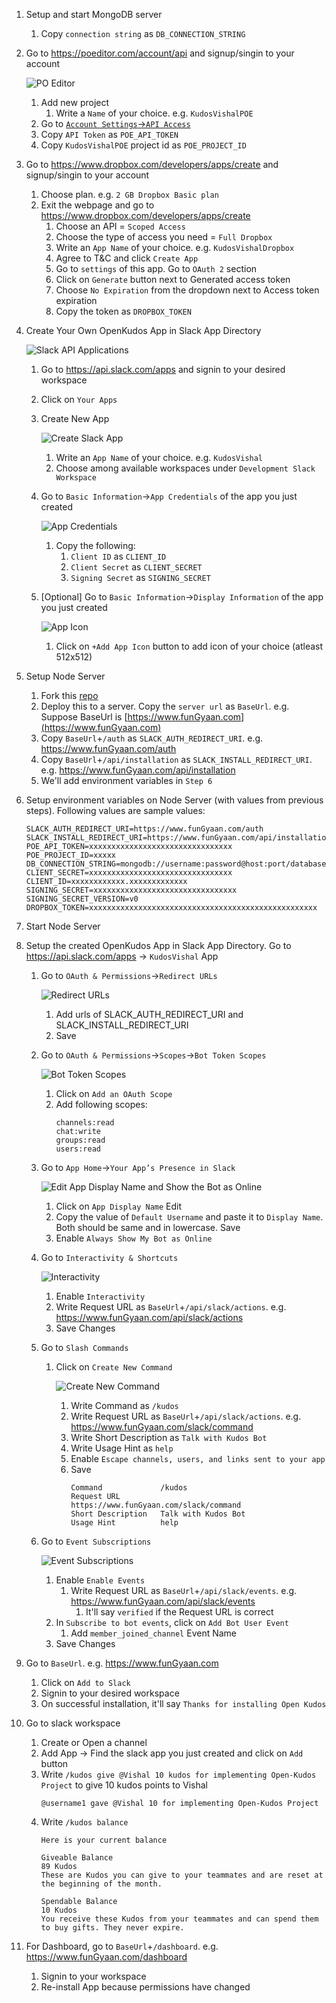 1. Setup and start MongoDB server
    1. Copy `connection string` as `DB_CONNECTION_STRING`
2. Go to https://poeditor.com/account/api and signup/singin to your account

    ![PO Editor](installation/poeditor.png "PO Editor")

    1. Add new project
        1. Write a `Name` of your choice. e.g. `KudosVishalPOE`
    2. Go to [`Account Settings`->`API Access`](https://poeditor.com/account/api)
    3. Copy `API Token` as `POE_API_TOKEN`
    4. Copy `KudosVishalPOE` project id as `POE_PROJECT_ID`
3. Go to https://www.dropbox.com/developers/apps/create and signup/singin to your account
    1. Choose plan. e.g. `2 GB Dropbox Basic plan`
    2. Exit the webpage and go to https://www.dropbox.com/developers/apps/create
        1. Choose an API = `Scoped Access`
        2. Choose the type of access you need = `Full Dropbox`
        3. Write an `App Name` of your choice. e.g. `KudosVishalDropbox`
        4. Agree to T&C and click `Create App`
        5. Go to `settings` of this app. Go to `OAuth 2` section
        6. Click on `Generate` button next to Generated access token
        7. Choose `No Expiration` from the dropdown next to Access token expiration
        8. Copy the token as `DROPBOX_TOKEN`
4. Create Your Own OpenKudos App in Slack App Directory

    ![Slack API Applications](installation/slackapiapplications.png "Slack API Applications")

    1. Go to https://api.slack.com/apps and signin to your desired workspace
    2. Click on `Your Apps`
    3. Create New App

        ![Create Slack App](installation/createslackapp.png "Create Slack App")

        1. Write an `App Name` of your choice. e.g. `KudosVishal`
        2. Choose among available workspaces under `Development Slack Workspace`
    4. Go to `Basic Information`->`App Credentials` of the app you just created

        ![App Credentials](installation/appcredentials.png "App Credentials")

        1. Copy the following:
            1. `Client ID` as `CLIENT_ID`
            2. `Client Secret` as `CLIENT_SECRET`
            3. `Signing Secret` as `SIGNING_SECRET`
    5. [Optional] Go to `Basic Information`->`Display Information` of the app you just created

        ![App Icon](installation/appicon.png "App Icon")

        1. Click on `+Add App Icon` button to add icon of your choice (atleast 512x512)
5. Setup Node Server
    1. Fork this [repo](https://github.com/the-vishal-kumar/open-kudos)
    2. Deploy this to a server. Copy the `server url` as `BaseUrl`. e.g. Suppose BaseUrl is [https://www.funGyaan.com](https://www.funGyaan.com)
    3. Copy `BaseUrl`+`/auth` as `SLACK_AUTH_REDIRECT_URI`. e.g. https://www.funGyaan.com/auth
    4. Copy `BaseUrl`+`/api/installation` as `SLACK_INSTALL_REDIRECT_URI`. e.g. https://www.funGyaan.com/api/installation
    5. We'll add environment variables in `Step 6`
6. Setup environment variables on Node Server (with values from previous steps). Following values are sample values:
    ```
    SLACK_AUTH_REDIRECT_URI=https://www.funGyaan.com/auth
    SLACK_INSTALL_REDIRECT_URI=https://www.funGyaan.com/api/installation
    POE_API_TOKEN=xxxxxxxxxxxxxxxxxxxxxxxxxxxxxxxx
    POE_PROJECT_ID=xxxxx
    DB_CONNECTION_STRING=mongodb://username:password@host:port/database
    CLIENT_SECRET=xxxxxxxxxxxxxxxxxxxxxxxxxxxxxxxx
    CLIENT_ID=xxxxxxxxxxxx.xxxxxxxxxxxxx
    SIGNING_SECRET=xxxxxxxxxxxxxxxxxxxxxxxxxxxxxxxx
    SIGNING_SECRET_VERSION=v0
    DROPBOX_TOKEN=xxxxxxxxxxxxxxxxxxxxxxxxxxxxxxxxxxxxxxxxxxxxxxxxxxx
    ```
7. Start Node Server
8. Setup the created OpenKudos App in Slack App Directory. Go to https://api.slack.com/apps -> `KudosVishal` App
    1. Go to `OAuth & Permissions`->`Redirect URLs`

        ![Redirect URLs](installation/addredirecturls.png "Redirect URLs")

        1. Add urls of SLACK_AUTH_REDIRECT_URI and SLACK_INSTALL_REDIRECT_URI
        2. Save
    2. Go to `OAuth & Permissions`->`Scopes`->`Bot Token Scopes`

        ![Bot Token Scopes](installation/bottokenscopes.png "Bot Token Scopes")

        1. Click on `Add an OAuth Scope`
        2. Add following scopes:
            ```
            channels:read
            chat:write
            groups:read
            users:read
            ```
    4. Go to `App Home`->`Your App’s Presence in Slack`

        ![Edit App Display Name and Show the Bot as Online](installation/editbotdisplaynameandmarkonline.png "Edit App Display Name and Show the Bot as Online")

        1. Click on `App Display Name` Edit
        2. Copy the value of `Default Username` and paste it to `Display Name`. Both should be same and in lowercase. Save
        3. Enable `Always Show My Bot as Online`
    5. Go to `Interactivity & Shortcuts`

        ![Interactivity](installation/interactivityrequesturl.png "Interactivity")

        1. Enable `Interactivity`
        2. Write Request URL as `BaseUrl`+`/api/slack/actions`. e.g. https://www.funGyaan.com/api/slack/actions
        3. Save Changes
    6. Go to `Slash Commands`
        1. Click on `Create New Command`

            ![Create New Command](installation/createslashcommand.png "Create New Command")

            1. Write Command as `/kudos`
            2. Write Request URL as `BaseUrl`+`/api/slack/actions`. e.g. https://www.funGyaan.com/slack/command
            3. Write Short Description as `Talk with Kudos Bot`
            4. Write Usage Hint as `help`
            5. Enable `Escape channels, users, and links sent to your app`
            6. Save
                ```
                Command             /kudos
                Request URL         https://www.funGyaan.com/slack/command
                Short Description   Talk with Kudos Bot
                Usage Hint          help
                ```
    7. Go to `Event Subscriptions`

        ![Event Subscriptions](installation/eventsubscriptions.png "Event Subscriptions")

        1. Enable `Enable Events`
            1. Write Request URL as `BaseUrl`+`/api/slack/events`. e.g. https://www.funGyaan.com/api/slack/events
                1. It'll say `verified` if the Request URL is correct
        2. In `Subscribe to bot events`, click on `Add Bot User Event`
            1. Add `member_joined_channel` Event Name
        3. Save Changes
9. Go to `BaseUrl`. e.g. https://www.funGyaan.com
    1. Click on `Add to Slack`
    2. Signin to your desired workspace
    3. On successful installation, it'll say `Thanks for installing Open Kudos`
10. Go to slack workspace
    1. Create or Open a channel
    2. Add App -> Find the slack app you just created and click on `Add` button
    3. Write `/kudos give @Vishal 10 kudos for implementing Open-Kudos Project` to give 10 kudos points to Vishal
        ```
        @username1 gave @Vishal 10 for implementing Open-Kudos Project
        ```
    4. Write `/kudos balance`
        ```
        Here is your current balance

        Giveable Balance
        89 Kudos
        These are Kudos you can give to your teammates and are reset at the beginning of the month.

        Spendable Balance
        10 Kudos 
        You receive these Kudos from your teammates and can spend them to buy gifts. They never expire.

        ```
11. For Dashboard, go to `BaseUrl`+`/dashboard`. e.g. https://www.funGyaan.com/dashboard
    1. Signin to your workspace
    2. Re-install App because permissions have changed